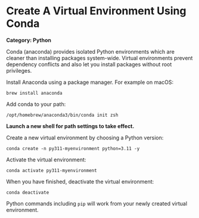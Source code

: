 # Create A Virtual Environment Using Conda

__Category: Python__

Conda (anaconda) provides isolated Python environments which are cleaner than installing packages system-wide. Virtual environments prevent dependency conflicts and also let you install packages without root privileges.

Install Anaconda using a package manager. For example on macOS:

```shell
brew install anaconda
```

Add conda to your path:

```shell
/opt/homebrew/anaconda3/bin/conda init zsh
```

__Launch a new shell for path settings to take effect.__

Create a new virtual environment by choosing a Python version:

```shell
conda create -n py311-myenvironment python=3.11 -y
```

Activate the virtual environment:

```shell
conda activate py311-myenvironment
```

When you have finished, deactivate the virtual environment:

```shell
conda deactivate
```

Python commands including `pip` will work from your newly created virtual environment.

